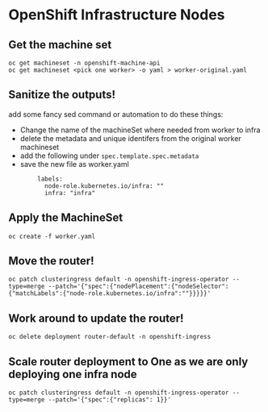 # OpenShift Infrastructure Nodes

## Get the machine set

```
oc get machineset -n openshift-machine-api
oc get machineset <pick one worker> -o yaml > worker-original.yaml

```
## Sanitize the outputs!
add some fancy sed command or automation to do these things:
- Change the name of the machineSet where needed from worker to infra
- delete the metadata and unique identifers from the original worker machineset
- add the following under `spec.template.spec.metadata`
- save the new file as worker.yaml

```
        labels:
          node-role.kubernetes.io/infra: ""
          infra: "infra"
```

## Apply the MachineSet
`oc create -f worker.yaml`

## Move the router!
`oc patch clusteringress default -n openshift-ingress-operator --type=merge --patch='{"spec":{"nodePlacement":{"nodeSelector": {"matchLabels":{"node-role.kubernetes.io/infra":""}}}}}'`

## Work around to update the router!
`oc delete deployment router-default -n openshift-ingress`

## Scale router deployment to One as we are only deploying one infra node
`oc patch clusteringress default -n openshift-ingress-operator --type=merge --patch='{"spec":{"replicas": 1}}'`
